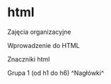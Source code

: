 # html

Zajęcia organizacyjne

Wprowadzenie do HTML

Znaczniki html 

Grupa 1 (od h1 do h6)
^Nagłówki^

